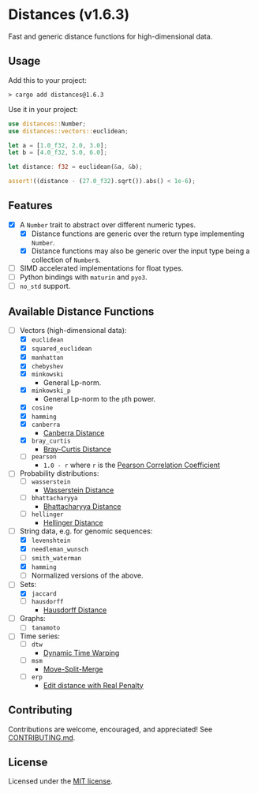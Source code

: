 # Distances (v1.6.3)

Fast and generic distance functions for high-dimensional data.

## Usage

Add this to your project:

```shell
> cargo add distances@1.6.3
```

Use it in your project:

```rust
use distances::Number;
use distances::vectors::euclidean;

let a = [1.0_f32, 2.0, 3.0];
let b = [4.0_f32, 5.0, 6.0];

let distance: f32 = euclidean(&a, &b);

assert!((distance - (27.0_f32).sqrt()).abs() < 1e-6);
```

## Features

- [x] A `Number` trait to abstract over different numeric types.
  - [x] Distance functions are generic over the return type implementing `Number`.
  - [x] Distance functions may also be generic over the input type being a collection of `Number`s.
- [ ] SIMD accelerated implementations for float types.
- [ ] Python bindings with `maturin` and `pyo3`.
- [ ] `no_std` support.

## Available Distance Functions

- [ ] Vectors (high-dimensional data):
  - [x] `euclidean`
  - [x] `squared_euclidean`
  - [x] `manhattan`
  - [x] `chebyshev`
  - [x] `minkowski`
    - General Lp-norm.
  - [x] `minkowski_p`
    - General Lp-norm to the `p`th power.
  - [x] `cosine`
  - [x] `hamming`
  - [x] `canberra`
    - [Canberra Distance](https://en.wikipedia.org/wiki/Canberra_distance)
  - [x] `bray_curtis`
    - [Bray-Curtis Distance](https://en.wikipedia.org/wiki/Bray%E2%80%93Curtis_dissimilarity)
  - [ ] `pearson`
    - `1.0 - r` where `r` is the [Pearson Correlation Coefficient](https://en.wikipedia.org/wiki/Pearson_correlation_coefficient)
- [ ] Probability distributions:
  - [ ] `wasserstein`
    - [Wasserstein Distance](https://en.wikipedia.org/wiki/Wasserstein_metric)
  - [ ] `bhattacharyya`
    - [Bhattacharyya Distance](https://en.wikipedia.org/wiki/Bhattacharyya_distance)
  - [ ] `hellinger`
    - [Hellinger Distance](https://en.wikipedia.org/wiki/Hellinger_distance)
- [ ] String data, e.g. for genomic sequences:
  - [x] `levenshtein`
  - [x] `needleman_wunsch`
  - [ ] `smith_waterman`
  - [x] `hamming`
  - [ ] Normalized versions of the above.
- [ ] Sets:
  - [x] `jaccard`
  - [ ] `hausdorff`
    - [Hausdorff Distance](https://en.wikipedia.org/wiki/Hausdorff_distance)
- [ ] Graphs:
  - [ ] `tanamoto`
- [ ] Time series:
  - [ ] `dtw`
    - [Dynamic Time Warping](https://en.wikipedia.org/wiki/Dynamic_time_warping)
  - [ ] `msm`
    - [Move-Split-Merge](https://doi.org/10.1109/TKDE.2012.88)
  - [ ] `erp`
    - [Edit distance with Real Penalty](https://rdrr.io/cran/TSdist/man/ERPDistance.html)

## Contributing

Contributions are welcome, encouraged, and appreciated!
See [CONTRIBUTING.md](CONTRIBUTING.md).

## License

Licensed under the [MIT license](LICENSE-MIT).
